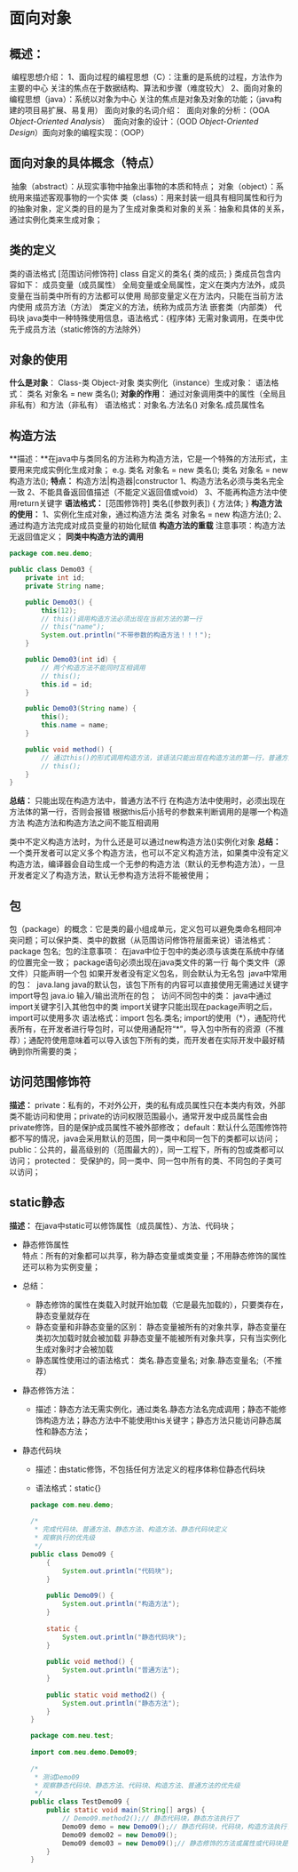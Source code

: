 # 面向对象

## 概述：
​		编程思想介绍：
​				1、面向过程的编程思想（C）：注重的是系统的过程，方法作为主要的中心
​				关注的焦点在于数据结构、算法和步骤（难度较大）
​				2、面向对象的编程思想（java）：系统以对象为中心
​				关注的焦点是对象及对象的功能；（java构建的项目易扩展、易复用）
​		面向对象的名词介绍：
​				面向对象的分析：（OOA *Object-Oriented Analysis*）
​				面向对象的设计：（OOD *Object-Oriented Design*）
​				面向对象的编程实现：（OOP）

## 面向对象的具体概念（特点）
​		抽象（abstract）：从现实事物中抽象出事物的本质和特点；
​		对象（object）：系统用来描述客观事物的一个实体
​		类（class）：用来封装一组具有相同属性和行为的抽象对象，定义类的目的是为了生成对象
​		类和对象的关系：抽象和具体的关系，通过实例化类来生成对象；

## 类的定义

类的语法格式
		[范围访问修饰符] class 自定义的类名{
				类的成员;
		}
类成员包含内容如下：
		成员变量（成员属性）
				全局变量或全局属性，定义在类内方法外，成员变量在当前类中所有的方法都可以使用
				局部变量定义在方法内，只能在当前方法内使用
		成员方法（方法）
				类定义的方法，统称为成员方法
		嵌套类（内部类）
		代码块
				java类中一种特殊使用信息，语法格式：{程序体}
				无需对象调用，在类中优先于成员方法（static修饰的方法除外）

## 对象的使用

**什么是对象**：
		Class-类
		Object-对象
		类实例化（instance）生成对象：
		语法格式：
				类名 对象名 = new 类名();
**对象的作用**：
		通过对象调用类中的属性（全局且非私有）和方法（非私有）
		语法格式：对象名.方法名()
							对象名.成员属性名

## 构造方法

**描述：**在java中与类同名的方法称为构造方法，它是一个特殊的方法形式，主要用来完成实例化生成对象；
e.g.	类名 对象名 = new 类名();
		  类名 对象名 = new 构造方法();
**特点：**
		构造方法|构造器|constructor
		1、构造方法名必须与类名完全一致
		2、不能具备返回值描述（不能定义返回值或void）
		3、不能再构造方法中使用return关键字
**语法格式：**
		[范围修饰符] 类名([参数列表]) {
				方法体;
		}
**构造方法的使用：**
		1、实例化生成对象，通过构造方法
				类名 对象名 = new 构造方法();
		2、通过构造方法完成对成员变量的初始化赋值
**构造方法的重载**
		注意事项：构造方法无返回值定义；
**同类中构造方法的调用**

~~~java
package com.neu.demo;

public class Demo03 {
	private int id;
	private String name;

	public Demo03() {
		this(12);
		// this()调用构造方法必须出现在当前方法的第一行
		// this("name");
		System.out.println("不带参数的构造方法！！！");
	}

	public Demo03(int id) {
		// 两个构造方法不能同时互相调用
		// this();
		this.id = id;
	}

	public Demo03(String name) {
		this();
		this.name = name;
	}

	public void method() {
		// 通过this()的形式调用构造方法，该语法只能出现在构造方法的第一行，普通方法不行
		// this();
	}
}
~~~

**总结：**
		只能出现在构造方法中，普通方法不行
		在构造方法中使用时，必须出现在方法体的第一行，否则会报错
		根据this后小括号的参数来判断调用的是哪一个构造方法
		构造方法和构造方法之间不能互相调用

类中不定义构造方法时，为什么还是可以通过new构造方法()实例化对象
**总结：**
		一个类开发者可以定义多个构造方法，也可以不定义构造方法，如果类中没有定义构造方法，编译器会自动生成一个无参的构造方法（默认的无参构造方法），一旦开发者定义了构造方法，默认无参构造方法将不能被使用；

## 包
​		包（package）的概念：它是类的最小组成单元，定义包可以避免类命名相同冲突问题；可以保护类、类中的数据（从范围访问修饰符层面来说）
​		语法格式：package 包名;
​		包的注意事项：
​				在java中位于包中的类必须与该类在系统中存储的位置完全一致；
​				package语句必须出现在java类文件的第一行
​				每个类文件（源文件）只能声明一个包
​				如果开发者没有定义包名，则会默认为无名包
​		java中常用的包：
​				java.lang	java的默认包，该包下所有的内容可以直接使用无需通过关键字import导包
​				java.io	输入/输出流所在的包；
​		访问不同包中的类：
​				java中通过import关键字引入其他包中的类
​				import关键字只能出现在package声明之后，import可以使用多次
​				语法格式：import 包名.类名;
​		import的使用（*），通配符代表所有，在开发者进行导包时，可以使用通配符“\*”，导入包中所有的资源（不推荐）；通配符使用意味着可以导入该包下所有的类，而开发者在实际开发中最好精确到你所需要的类；

## 访问范围修饰符

**描述：**
		private：私有的，不对外公开，类的私有成员属性只在本类内有效，外部类不能访问和使用；private的访问权限范围最小，通常开发中成员属性会由private修饰，目的是保护成员属性不被外部修改；
		default：默认什么范围修饰符都不写的情况，java会采用默认的范围，同一类中和同一包下的类都可以访问；
		public：公共的，最高级别的（范围最大的），同一工程下，所有的包或类都可以访问；
		protected： 受保护的，同一类中、同一包中所有的类、不同包的子类可以访问；

## static静态

**描述：**
		在java中static可以修饰属性（成员属性）、方法、代码块；

  - 静态修饰属性	
    特点：所有的对象都可以共享，称为静态变量或类变量；不用静态修饰的属性还可以称为实例变量；	

  - 总结：

    - 静态修饰的属性在类载入时就开始加载（它是最先加载的），只要类存在，静态变量就存在
    - 静态变量和非静态变量的区别：
      静态变量被所有的对象共享，静态变量在类初次加载时就会被加载
      非静态变量不能被所有对象共享，只有当实例化生成对象时才会被加载
    - 静态属性使用过的语法格式：
      类名.静态变量名;
      对象.静态变量名;（不推荐）

- 静态修饰方法：

  - 描述：静态方法无需实例化，通过类名.静态方法名完成调用；静态不能修饰构造方法；静态方法中不能使用this关键字；静态方法只能访问静态属性和静态方法；

- 静态代码块

  - 描述：由static修饰，不包括任何方法定义的程序体称位静态代码块

  - 语法格式：static{}

  ~~~java
    package com.neu.demo;
    
    /*
     * 完成代码块、普通方法、静态方法、构造方法、静态代码块定义
     * 观察执行的优先级
     */
    public class Demo09 {
    	{
    		System.out.println("代码块");
    	}
    
    	public Demo09() {
    		System.out.println("构造方法");
    	}
    
    	static {
    		System.out.println("静态代码块");
    	}
    
    	public void method() {
    		System.out.println("普通方法");
    	}
    
    	public static void method2() {
    		System.out.println("静态方法");
    	}
    }
  ~~~

  ~~~java
    package com.neu.test;
    
    import com.neu.demo.Demo09;
    
    /*
     * 测试Demo09
     * 观察静态代码块、静态方法、代码块、构造方法、普通方法的优先级
     */
    public class TestDemo09 {
    	public static void main(String[] args) {
    		// Demo09.method2();// 静态代码块，静态方法执行了
    		Demo09 demo = new Demo09();// 静态代码块，代码块，构造方法执行了
    		Demo09 demo02 = new Demo09();
    		Demo09 demo03 = new Demo09();// 静态修饰的方法或属性或代码块是共享的，只执行一次就有效
    	}
    }
  ~~~





